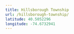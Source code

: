 ```yaml
---
title: Hillsborough Township
url: /hillsborough-township/
latitude: 40.5052296
longitude: -74.6732941
---
```

